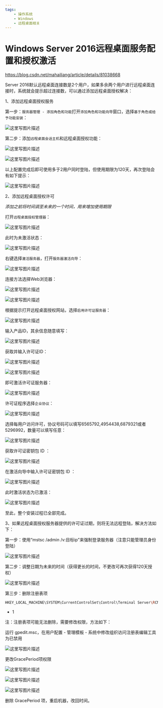 ```yaml
---
tags:
    - 操作系统
    - Windows
    - 远程桌面相关
---
```


# Windows Server 2016远程桌面服务配置和授权激活

https://blog.csdn.net/mahailiang/article/details/81038668

Server 2016默认远程桌面连接数是2个用户，如果多余两个用户进行远程桌面连接时，系统就会提示超过连接数，可以通过添加远程桌面授权解决：



1、添加远程桌面授权服务



第一步：`服务器管理 - 添加角色和功能`打开`添加角色和功能向导`窗口，选择`基于角色或给予功能安装`：



![这里写图片描述](/img-post/开发/操作系统/Windows/远程桌面相关/解决rdp远程连接限制.assets/20171026150419110.png)



第二步：添加`远程桌面会话主机`和远程桌面授权功能：



![这里写图片描述](/img-post/开发/操作系统/Windows/远程桌面相关/解决rdp远程连接限制.assets/20171026151735537.png)



![这里写图片描述](/img-post/开发/操作系统/Windows/远程桌面相关/解决rdp远程连接限制.assets/20171026151830880.png)



以上配置完成后即可使用多于2用户同时登陆，但使用期限为120天，再次登陆会有如下提示：



![这里写图片描述](/img-post/开发/操作系统/Windows/远程桌面相关/解决rdp远程连接限制.assets/20171026153237175.png)



2、添加远程桌面授权许可



*添加之前将时间调至未来的一个时间，用来增加使用期限*



打开`远程桌面授权管理器`：



![这里写图片描述](/img-post/开发/操作系统/Windows/远程桌面相关/解决rdp远程连接限制.assets/20171026150754313.png)



此时为未激活状态：



![这里写图片描述](/img-post/开发/操作系统/Windows/远程桌面相关/解决rdp远程连接限制.assets/20171026153937784.png)



右键选择`激活服务器`，打开`服务器激活向导`：



![这里写图片描述](/img-post/开发/操作系统/Windows/远程桌面相关/解决rdp远程连接限制.assets/20171026154136895.png)



连接方法选择Web浏览器：



![这里写图片描述](/img-post/开发/操作系统/Windows/远程桌面相关/解决rdp远程连接限制.assets/20171026154300180.png)



![这里写图片描述](/img-post/开发/操作系统/Windows/远程桌面相关/解决rdp远程连接限制.assets/20171026154352002.png)



根据提示打开远程桌面授权网站，选择`启用许可证服务器`：



![这里写图片描述](/img-post/开发/操作系统/Windows/远程桌面相关/解决rdp远程连接限制.assets/20171026154622850.png)



输入产品ID，其余信息随意填写：



![这里写图片描述](/img-post/开发/操作系统/Windows/远程桌面相关/解决rdp远程连接限制.assets/20171026154930359.png)



获取并输入许可证ID：



![这里写图片描述](/img-post/开发/操作系统/Windows/远程桌面相关/解决rdp远程连接限制.assets/20171026155214403.png)



![这里写图片描述](/img-post/开发/操作系统/Windows/远程桌面相关/解决rdp远程连接限制.assets/20171026155259543.png)



即可激活许可证服务器：



![这里写图片描述](/img-post/开发/操作系统/Windows/远程桌面相关/解决rdp远程连接限制.assets/20171026155402868.png)



许可证程序选择`企业协议`：



![这里写图片描述](/img-post/开发/操作系统/Windows/远程桌面相关/解决rdp远程连接限制.assets/20171026155549007.png)



选择每用户访问许可，协议号码可以填写6565792,4954438,6879321或者5296992，数量可以填写任意：



![这里写图片描述](/img-post/开发/操作系统/Windows/远程桌面相关/解决rdp远程连接限制.assets/20171026160055387.png)



获取许可证密钥包 ID ：



![这里写图片描述](/img-post/开发/操作系统/Windows/远程桌面相关/解决rdp远程连接限制.assets/20171026160244651.png)



在激活向导中输入许可证密钥包 ID ：



![这里写图片描述](/img-post/开发/操作系统/Windows/远程桌面相关/解决rdp远程连接限制.assets/20171026160458132.png)



此时激活状态为已激活：



![这里写图片描述](/img-post/开发/操作系统/Windows/远程桌面相关/解决rdp远程连接限制.assets/20171026160605038.png)



至此，整个安装过程已全部完成。



3、如果远程桌面授权服务器提供的许可证过期，则将无法远程登陆，解决方法如下：



第一步：使用“mstsc /admin /v:目标ip”来强制登录服务器（注意只能管理员身份登陆）



![这里写图片描述](/img-post/开发/操作系统/Windows/远程桌面相关/解决rdp远程连接限制.assets/20171026183701905.png)



第二步：调整日期为未来的时间（获得更长的时间，不更改可再次获得120天授权）



![这里写图片描述](/img-post/开发/操作系统/Windows/远程桌面相关/解决rdp远程连接限制.assets/20171026184039445.png)



第三步：删除注册表项



```bash
HKEY_LOCAL_MACHINE\SYSTEM\CurrentControlSet\Control\Terminal Server\RCM\GracePeriod
```

- 1



注：注册表项可能无法删除，需要修改权限，方法如下：



运行 gpedit.msc，在用户配置 - 管理模板 - 系统中修改组织访问注册表编辑工具为已禁用



![这里写图片描述](/img-post/开发/操作系统/Windows/远程桌面相关/解决rdp远程连接限制.assets/20171026184609443.png)



更改GracePeriod项权限



![这里写图片描述](/img-post/开发/操作系统/Windows/远程桌面相关/解决rdp远程连接限制.assets/20171026185112571.png)



![这里写图片描述](/img-post/开发/操作系统/Windows/远程桌面相关/解决rdp远程连接限制.assets/20171026185125499.png)



![这里写图片描述](/img-post/开发/操作系统/Windows/远程桌面相关/解决rdp远程连接限制.assets/20171026185138248.png)



删除 GracePeriod 项，重启机器，改回时间。